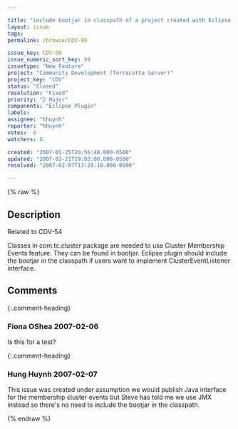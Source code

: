 ```yaml
---

title: "include bootjar in classpath of a project created with Eclipse plugin"
layout: issue
tags: 
permalink: /browse/CDV-99

issue_key: CDV-99
issue_numeric_sort_key: 99
issuetype: "New Feature"
project: "Community Development (Terracotta Server)"
project_key: "CDV"
status: "Closed"
resolution: "Fixed"
priority: "2 Major"
components: "Eclipse Plugin"
labels: 
assignee: "hhuynh"
reporter: "hhuynh"
votes:  0
watchers: 0

created: "2007-01-25T20:56:48.000-0500"
updated: "2007-02-21T19:02:00.000-0500"
resolved: "2007-02-07T13:20:10.000-0500"

---
```




{% raw %}



## Description

<div markdown="1" class="description">

Related to CDV-54

Classes in com.tc.cluster package are needed to use Cluster Membership Events feature. They can be found in bootjar. Eclipse plugin should include the bootjar in the classpath if users want to implement ClusterEventListener interface.



</div>

## Comments


{:.comment-heading}
### **Fiona OShea** <span class="date">2007-02-06</span>

<div markdown="1" class="comment">

Is this for a test?

</div>


{:.comment-heading}
### **Hung Huynh** <span class="date">2007-02-07</span>

<div markdown="1" class="comment">

This issue was created under assumption we would publish Java interface for the membership cluster events but Steve has told me we use JMX instead so there's no need to include the bootjar in the classpath.

</div>



{% endraw %}
